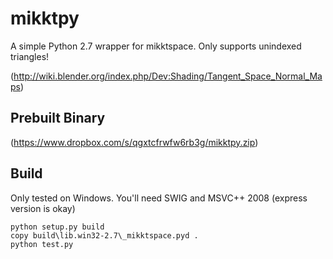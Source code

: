 mikktpy
=======

A simple Python 2.7 wrapper for mikktspace. Only supports unindexed triangles!

(http://wiki.blender.org/index.php/Dev:Shading/Tangent_Space_Normal_Maps)

Prebuilt Binary
-----
(https://www.dropbox.com/s/qgxtcfrwfw6rb3g/mikktpy.zip)


Build
-----
Only tested on Windows. You'll need SWIG and MSVC++ 2008 (express version is okay)

    python setup.py build
    copy build\lib.win32-2.7\_mikktspace.pyd .
    python test.py
